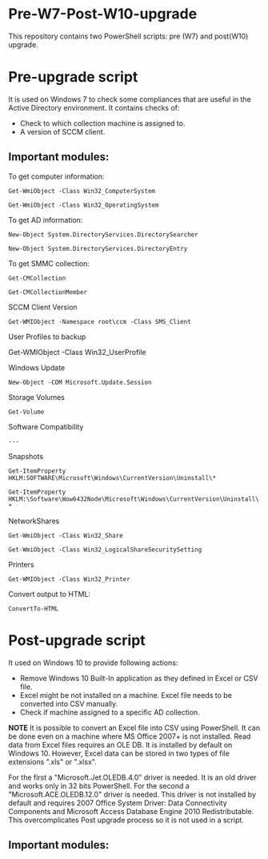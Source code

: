 # Pre-W7-Post-W10-upgrade
This repository contains two PowerShell scripts: pre (W7) and post(W10) upgrade.


# Pre-upgrade script 

It is used on Windows 7  to check some compliances that are useful in the Active Directory environment. It contains checks of:
- Check to which collection machine is assigned to.
- A version of SCCM client.

## Important modules:
To get computer information:

`Get-WmiObject -Class Win32_ComputerSystem` 

`Get-WmiObject -Class Win32_OperatingSystem`

To get AD information:

`New-Object System.DirectoryServices.DirectorySearcher`

`New-Object System.DirectoryServices.DirectoryEntry`

To get SMMC collection:

`Get-CMCollection`

`Get-CMCollectionMember`

SCCM Client Version

`Get-WMIObject -Namespace root\ccm -Class SMS_Client`

User Profiles to backup

Get-WMIObject -Class Win32_UserProfile

Windows Update

`New-Object -COM Microsoft.Update.Session`

Storage Volumes

`Get-Volume`

Software Compatibility

`---`

Snapshots

`Get-ItemProperty HKLM:SOFTWARE\Microsoft\Windows\CurrentVersion\Uninstall\*`

`Get-ItemProperty HKLM:\Software\Wow6432Node\Microsoft\Windows\CurrentVersion\Uninstall\*`

NetworkShares

`Get-WmiObject -Class Win32_Share`

`Get-WmiObject -Class Win32_LogicalShareSecuritySetting`

Printers

`Get-WMIObject -Class Win32_Printer`

Convert output to HTML:

`ConvertTo-HTML`


# Post-upgrade script
It used on Windows 10 to provide following actions:
- Remove Windows 10 Built-In application as they defined in Excel or CSV file.
- Excel might be not installed on a machine. Excel file needs to be converted into CSV manually.
- Check if machine assigned to a specific AD collection.

**NOTE** It is possible to convert an Excel file into CSV using PowerShell. It can be done even on a machine where MS Office 2007+ is not installed. Read data from Excel files requires an OLE DB. It is installed by default on Windows 10. However, Excel data can be stored in two types of file extensions ".xls" or ".xlsx". 

For the first a "Microsoft.Jet.OLEDB.4.0" driver is needed. It is an old driver and works only in 32 bits PowerShell. For the second a "Microsoft.ACE.OLEDB.12.0" driver is needed. This driver is not installed by default and requires 2007 Office System Driver: Data Connectivity Components and Microsoft Access Database Engine 2010 Redistributable. This overcomplicates Post upgrade process so it is not used in a script.


## Important modules:

